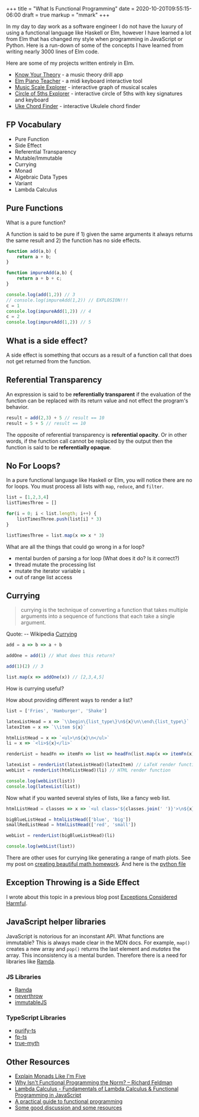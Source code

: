 +++
title = "What Is Functional Programming"
date = 2020-10-20T09:55:15-06:00
draft = true
markup = "mmark"
+++

In my day to day work as a software engineer I do not have the luxury of using a functional language like Haskell or Elm, however I have learned a lot from Elm that has changed my style when programming in JavaScript or Python. Here is a run-down of some of the concepts I have learned from writing nearly 3000 lines of Elm code.

Here are some of my projects written entirely in Elm.

- [Know Your Theory](https://knowyourtheory.com/) - a music theory drill app
- [Elm Piano Teacher](https://elm-piano-teacher.netlify.app/) - a midi keyboard interactive tool
- [Music Scale Explorer](https://frazierpianostudio.com/resources/scale-explorer/) - interactive graph of musical scales
- [Circle of 5ths Explorer](https://frazierpianostudio.com/resources/circle-of-fifths-explorer/) - interactive circle of 5ths with key signatures and keyboard
- [Uke Chord Finder](https://frazierpianostudio.com/resources/ukulele-chord-finder/) - interactive Ukulele chord finder

## FP Vocabulary

- Pure Function
- Side Effect
- Referential Transparency
- Mutable/Immutable
- Currying
- Monad
- Algebraic Data Types
- Variant
- Lambda Calculus

## Pure Functions

What is a pure function?

A function is said to be pure if 1) given the same arguments it always returns the same result and 2) the function has no side effects.

```js
function add(a,b) {
    return a + b;
}

function impureAdd(a,b) {
    return a + b + c;
}

console.log(add(1,2)) // 3
// console.log(impureAdd(1,2)) // EXPLOSION!!!
c = 1
console.log(impureAdd(1,2)) // 4
c = 2
console.log(impureAdd(1,2)) // 5
```

## What is a side effect?

A side effect is something that occurs as a result of a function call that does not get returned from the function.

## Referential Transparency

An expression is said to be **referentially transparent** if the evaluation of the function can be replaced with its return value and not effect the program's behavior.

```js
result = add(2,3) + 5 // result == 10
result = 5 + 5 // result == 10
```

The opposite of referential transparency is **referential opacity**. Or in other words, if the function call cannot be replaced by the output then the function is said to be **referentially opaque**.

## No For Loops?

In a pure functional language like Haskell or Elm, you will notice there are no for loops. You must process all lists with `map`, `reduce`, and `filter`.

```js
list = [1,2,3,4]
listTimesThree = []

for(i = 0; i < list.length; i++) {
    listTimesThree.push(list[i] * 3)
}

listTimesThree = list.map(x => x * 3)
```

What are all the things that could go wrong in a for loop?

- mental burden of parsing a for loop (What does it do? Is it correct?)
- thread mutate the processing list
- mutate the iterator variable `i`
- out of range list access

## Currying

> currying is the technique of converting a function that takes multiple arguments into a sequence of functions that each take a single argument.
> 
Quote: -- Wikipedia [Currying](https://en.wikipedia.org/wiki/Currying)

```js
add = a => b => a + b

addOne = add(1) // What does this return?

add(1)(2) // 3

list.map(x => addOne(x)) // [2,3,4,5]
```

How is currying useful?

How about providing different ways to render a list?

```js
list = ['Fries', 'Hamburger', 'Shake']

latexListHead = x => `\\begin\{list_type\}\n${x}\n\\end\{list_type\}`
latexItem = x => `\\item ${x}`

htmlListHead = x => `<ul>\n${x}\n</ul>`
li = x => `<li>${x}</li>`

renderList = headFn => itemFn => list => headFn(list.map(x => itemFn(x)).join('\n'))

latexList = renderList(latexListHead)(latexItem) // LaTeX render function
webList = renderList(htmlListHead)(li) // HTML render function

console.log(webList(list))
console.log(latexList(list))
```

Now what if you wanted several styles of lists, like a fancy web list.

```js
htmlListHead = classes => x => `<ul class='${classes.join(' ')}'>\n${x}\n</ul>`

bigBlueListHead = htmlListHead(['blue', 'big'])
smallRedListHead = htmlListHead(['red', 'small'])

webList = renderList(bigBlueListHead)(li)

console.log(webList(list))
```

There are other uses for currying like generating a range of math plots. See my post on [creating beautiful math homework](https://pianomanfrazier.com/post/create-beautiful-math-homework/). And here is the [python file](https://pianomanfrazier.com/files/plots/lognorm.py)

## Exception Throwing is a Side Effect

I wrote about this topic in a previous blog post [Exceptions Considered Harmful](https://pianomanfrazier.com/post/exceptions-considered-harmful/).

## JavaScript helper libraries

JavaScript is notorious for an inconstant API. What functions are immutable? This is always made clear in the MDN docs. For example, `map()` creates a new array and `pop()` returns the last element and *mutates* the array. This inconsistency is a mental burden. Therefore there is a need for libraries like [Ramda](https://ramdajs.com/docs/).

### JS Libraries

- [Ramda](https://ramdajs.com/docs/)
- [neverthrow](https://github.com/supermacro/neverthrow)
- [immutableJS](https://immutable-js.github.io/immutable-js/docs/#/)

### TypeScript Libraries

- [purify-ts](https://gigobyte.github.io/purify/)
- [fp-ts](https://gcanti.github.io/fp-ts/)
- [true-myth](https://true-myth.js.org/)

## Other Resources

- [Explain Monads Like I'm Five](https://dev.to/bobbypriambodo/comment/j27)
- [Why Isn't Functional Programming the Norm? – Richard Feldman](https://youtu.be/QyJZzq0v7Z4)
- [Lambda Calculus - Fundamentals of Lambda Calculus & Functional Programming in JavaScript](https://youtu.be/3VQ382QG-y4)
- [A practical guide to functional programming](https://codewords.recurse.com/issues/one/an-introduction-to-functional-programming)
- [Some good discussion and some resources](https://elmbits.com/issue-40-functional-programming/)